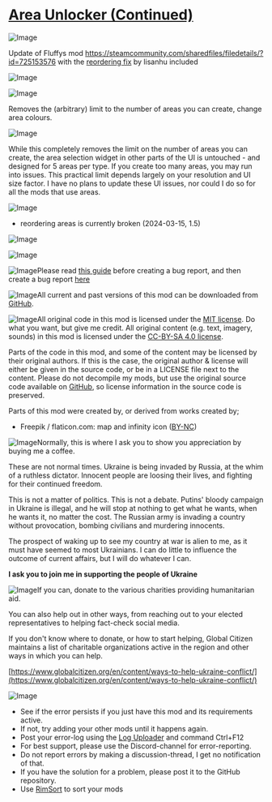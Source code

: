 # [Area Unlocker (Continued)]()

![Image](https://i.imgur.com/buuPQel.png)

Update of Fluffys mod https://steamcommunity.com/sharedfiles/filedetails/?id=725153576
with the [reordering fix](https://steamcommunity.com/sharedfiles/filedetails/?id=3309976104) by lisanhu included

![Image](https://i.imgur.com/pufA0kM.png)
	
![Image](https://i.imgur.com/Z4GOv8H.png)

Removes the (arbitrary) limit to the number of areas you can create, change area colours.

![Image](https://headers.karel-kroeze.nl/title/Notes.png)

While this completely removes the limit on the number of areas you can create, the area selection widget in other parts of the UI is untouched - and designed for 5 areas per type. If you create too many areas, you may run into issues. This practical limit depends largely on your resolution and UI size factor. I have no plans to update these UI issues, nor could I do so for all the mods that use areas.

![Image](https://headers.karel-kroeze.nl/title/Known%20Issues.png)


- reordering areas is currently broken (2024-03-15, 1.5)


![Image](https://headers.karel-kroeze.nl/title/Powered%20by%20Harmony.png)

![Image](https://raw.githubusercontent.com/pardeike/Harmony/master/HarmonyLogo.png)

![Image](https://headers.karel-kroeze.nl/title/Think%20you%20found%20a%20bug%3F.png)Please read [this guide](http://steamcommunity.com/sharedfiles/filedetails/?id=725234314) before creating a bug report,
and then create a bug report [here](https://github.com/fluffy-mods/AreaUnlocker/issues)

![Image](https://headers.karel-kroeze.nl/title/Older%20versions.png)All current and past versions of this mod can be downloaded from [GitHub](https://github.com/fluffy-mods/AreaUnlocker/releases).

![Image](https://headers.karel-kroeze.nl/title/License.png)All original code in this mod is licensed under the [MIT license](https://opensource.org/licenses/MIT). Do what you want, but give me credit.
All original content (e.g. text, imagery, sounds) in this mod is licensed under the [CC-BY-SA 4.0 license](http://creativecommons.org/licenses/by-sa/4.0/).

Parts of the code in this mod, and some of the content may be licensed by their original authors. If this is the case, the original author &amp; license will either be given in the source code, or be in a LICENSE file next to the content. Please do not decompile my mods, but use the original source code available on [GitHub](https://github.com/fluffy-mods/AreaUnlocker/), so license information in the source code is preserved.

Parts of this mod were created by, or derived from works created by;


- Freepik / flaticon.com: map and infinity icon ([BY-NC](https://www.freepik.com/))


![Image](https://headers.karel-kroeze.nl/title/Are%20you%20enjoying%20my%20mods%3F.png)Normally, this is where I ask you to show you appreciation by buying me a coffee.

These are not normal times. Ukraine is being invaded by Russia, at the whim of a ruthless dictator. Innocent people are loosing their lives, and fighting for their continued freedom.

This is not a matter of politics. This is not a debate. Putins' bloody campaign in Ukraine is illegal, and he will stop at nothing to get what he wants, when he wants it, no matter the cost. The Russian army is invading a country without provocation, bombing civilians and murdering innocents.

The prospect of waking up to see my country at war is alien to me, as it must have seemed to most Ukrainians. I can do little to influence the outcome of current affairs, but I will do whatever I can.

**I ask you to join me in supporting the people of Ukraine**

![Image](https://headers.karel-kroeze.nl/title/How%20can%20you%20help%3F.png)If you can, donate to the various charities providing humanitarian aid.

You can also help out in other ways, from reaching out to your elected representatives to helping fact-check social media.

If you don't know where to donate, or how to start helping, Global Citizen maintains a list of charitable organizations active in the region and other ways in which you can help.

[https://www.globalcitizen.org/en/content/ways-to-help-ukraine-conflict/](https://www.globalcitizen.org/en/content/ways-to-help-ukraine-conflict/)

![Image](https://i.imgur.com/PwoNOj4.png)



-  See if the error persists if you just have this mod and its requirements active.
-  If not, try adding your other mods until it happens again.
-  Post your error-log using the [Log Uploader](https://steamcommunity.com/sharedfiles/filedetails/?id=2873415404) and command Ctrl+F12
-  For best support, please use the Discord-channel for error-reporting.
-  Do not report errors by making a discussion-thread, I get no notification of that.
-  If you have the solution for a problem, please post it to the GitHub repository.
-  Use [RimSort](https://github.com/RimSort/RimSort/releases/latest) to sort your mods


